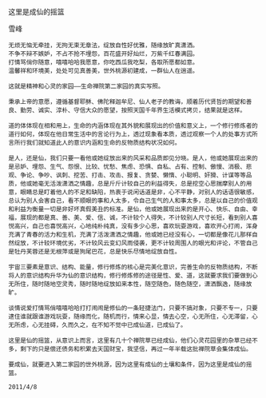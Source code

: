 这里是成仙的摇篮

雪峰


    无烦无恼无牵挂，无拘无束无章法，绽放自性好优雅，随缘放旷真潇洒。
    不争不辩不嫉妒，不占不抢不埋怨，百花盛开好灿烂，万紫千红春满园。
    打情骂俏你随意，嘻嘻哈哈我愿意，你吃西瓜我吃梨，各取所愿都如意。
    温馨祥和环境美，处处可见真善美，世外桃源初建成，一群仙人在逍遥。

    这就是精神和心灵的家园——生命禅院第二家园的真实写照。

    秉承上帝的意愿，遵循基督耶稣、佛陀释迦牟尼、仙人老子的教诲，顺着历代贤哲的期望和善良、勤劳、诚实、淳朴、守信大众的愿望，按照天国千年界生活模式拷贝，结果就是这样。

    道的体体现在相和用上，生命的内涵体现在其外貌和展现出的价值和意义上，一个修行修炼者的道行如何，体现在他日常生活中的言论行为上，透过现象看本质，透过观察一个人的处事方式所言所行我们就知道此人的意识内涵和生命的反物质结构状况如何。

    是人，还是仙，我们只要一看他或她绽放出来的风采和品质即见分晓。是人，他或她展现出来的是忌妒、埋怨、生气、怨恨、比较、忧愁、焦虑、恐惧、自私、占有、控制、傲慢、消极、悲观、争论、争吵、讽刺、挖苦、打击、攻击、报复、贪婪、懒惰、小聪明、奸猾、计谋等等品质，他或她毫无活泼潇洒之情趣，总是斤斤计较自己的利益得失，总是挖空心思揣摩别人的用意，眼睛总是盯着他人的不足和缺陷，热衷于说闲话道是非，心不平静，对别人的话语很敏感，总认为别人会害自己，看不顺眼的事和人太多，令自己生气的人和事太多，总是以自己的价值观和利益为衡量一切是非好坏真假美丑的标准。是仙，他或她展现出来的是开心、快乐、自由、幸福，展现的都是真、善、美、爱、信、诚，不计较个人得失，不计较别人尺寸长短，看到别人喜悦高兴，自己也喜悦高兴，心地纯朴纯真，没有多少心思，喜欢玩耍游戏，喜欢开心打闹，浑身充满了青春的活力和生机，充满了活泼潇洒之情趣，他或她已经没有心，一切都是像花儿那样自然绽放，不计较环境优劣，不计较风云变幻风雨侵袭，更不计较周围人的眼光和评论，不管自己是牡丹芙蓉还是无根萍或是狗尾巴花，总是快乐尽情地绽放自性。

    宇宙三要素是意识、结构、能量，修行修炼的核心是完美化意识，完善生命的反物质结构，不断将人的意识结构升华为仙的意识结构，修行修炼修的途径是性、爱、道，这就要求我们要做到心无所住，随时随地空灵秀，随时随地绽放如来本性，随空随色，随色随空，潇洒飘逸，随缘放旷。

    谈情说爱打情骂俏嘻嘻哈哈打打闹闹是修仙的一条轻捷法门，只要不搞对象，只要不专一，只要逮住谁就跟谁游戏玩耍，随缘而化，随机而行，情来心显，情去心空，心无所住，心无滞留，心无所虑，心无挂碍，久而久之，在不知不觉中已成仙道，已成仙了。

    这里是仙的摇篮，从意识上而言，这里有几十个禅院草已经成仙，他们心灵花园里的杂草已经不多，剩下的只是偿还债务和积累去天国财宝，我坚信，再过一年半载这批禅院草会集体成仙。

    要成仙，就要进入第二家园的世外桃源，因为这里有成仙的土壤和条件，因为这里是成仙的摇篮。

    2011/4/8



